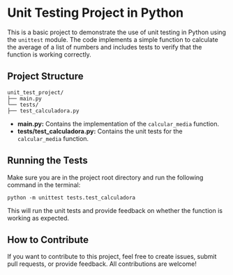 # Unit Testing Project in Python

This is a basic project to demonstrate the use of unit testing in Python using the `unittest` module. The code implements a simple function to calculate the average of a list of numbers and includes tests to verify that the function is working correctly.

## Project Structure
```
unit_test_project/
├── main.py
└── tests/
├── test_calculadora.py
```
- **main.py:** Contains the implementation of the `calcular_media` function.
- **tests/test_calculadora.py:** Contains the unit tests for the `calcular_media` function.

## Running the Tests

Make sure you are in the project root directory and run the following command in the terminal:

```
python -m unittest tests.test_calculadora
```

This will run the unit tests and provide feedback on whether the function is working as expected.

## How to Contribute
If you want to contribute to this project, feel free to create issues, submit pull requests, or provide feedback. All contributions are welcome!